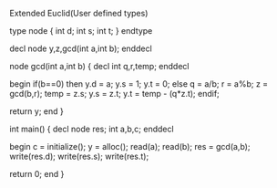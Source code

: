 Extended Euclid(User defined types)  

type
  node
  {
    int d;
    int s;
    int t;
  }
endtype

decl
  node y,z,gcd(int a,int b);
enddecl

node gcd(int a,int b)
{
  decl
    int q,r,temp;
  enddecl

  begin
    if(b==0) then
      y.d = a;
      y.s = 1;
      y.t = 0;
    else
      q = a/b;
      r = a%b;
      z = gcd(b,r);
      temp = z.s;
      y.s = z.t;
      y.t = temp - (q\*z.t);
    endif;

  return y;
  end
}

int main()
{
  decl
    node res;
    int a,b,c;
  enddecl

  begin
    c = initialize();
    y = alloc();
    read(a);
    read(b);
    res = gcd(a,b);
    write(res.d);
    write(res.s);
    write(res.t);

  return 0;
  end
}